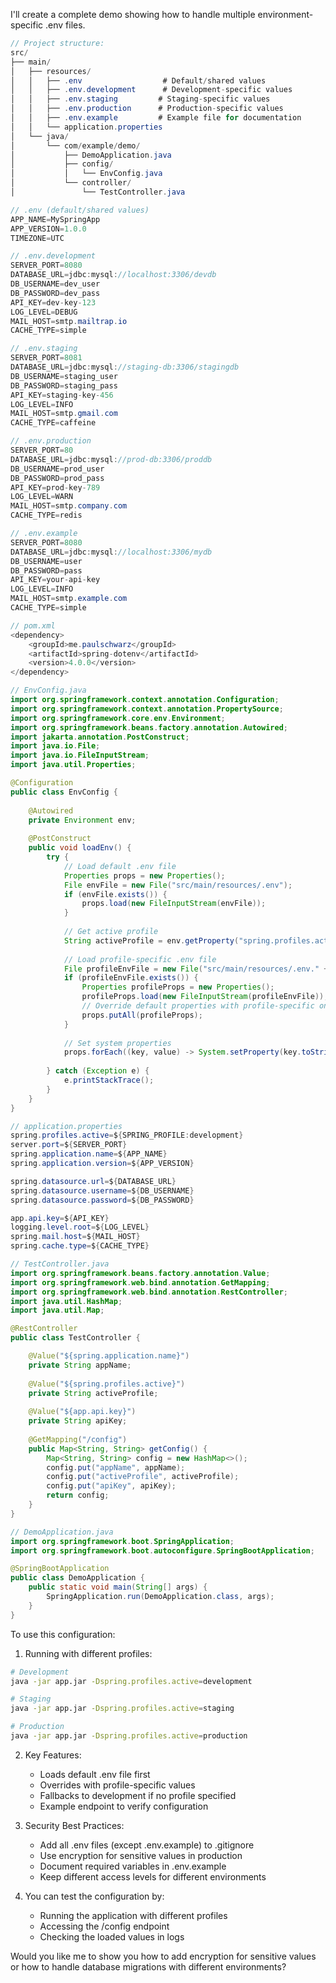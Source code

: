 I'll create a complete demo showing how to handle multiple environment-specific .env files.



```java
// Project structure:
src/
├── main/
│   ├── resources/
│   │   ├── .env                  # Default/shared values
│   │   ├── .env.development      # Development-specific values
│   │   ├── .env.staging         # Staging-specific values
│   │   ├── .env.production      # Production-specific values
│   │   ├── .env.example         # Example file for documentation
│   │   └── application.properties
│   └── java/
│       └── com/example/demo/
│           ├── DemoApplication.java
│           ├── config/
│           │   └── EnvConfig.java
│           └── controller/
│               └── TestController.java

// .env (default/shared values)
APP_NAME=MySpringApp
APP_VERSION=1.0.0
TIMEZONE=UTC

// .env.development
SERVER_PORT=8080
DATABASE_URL=jdbc:mysql://localhost:3306/devdb
DB_USERNAME=dev_user
DB_PASSWORD=dev_pass
API_KEY=dev-key-123
LOG_LEVEL=DEBUG
MAIL_HOST=smtp.mailtrap.io
CACHE_TYPE=simple

// .env.staging
SERVER_PORT=8081
DATABASE_URL=jdbc:mysql://staging-db:3306/stagingdb
DB_USERNAME=staging_user
DB_PASSWORD=staging_pass
API_KEY=staging-key-456
LOG_LEVEL=INFO
MAIL_HOST=smtp.gmail.com
CACHE_TYPE=caffeine

// .env.production
SERVER_PORT=80
DATABASE_URL=jdbc:mysql://prod-db:3306/proddb
DB_USERNAME=prod_user
DB_PASSWORD=prod_pass
API_KEY=prod-key-789
LOG_LEVEL=WARN
MAIL_HOST=smtp.company.com
CACHE_TYPE=redis

// .env.example
SERVER_PORT=8080
DATABASE_URL=jdbc:mysql://localhost:3306/mydb
DB_USERNAME=user
DB_PASSWORD=pass
API_KEY=your-api-key
LOG_LEVEL=INFO
MAIL_HOST=smtp.example.com
CACHE_TYPE=simple

// pom.xml
<dependency>
    <groupId>me.paulschwarz</groupId>
    <artifactId>spring-dotenv</artifactId>
    <version>4.0.0</version>
</dependency>

// EnvConfig.java
import org.springframework.context.annotation.Configuration;
import org.springframework.context.annotation.PropertySource;
import org.springframework.core.env.Environment;
import org.springframework.beans.factory.annotation.Autowired;
import jakarta.annotation.PostConstruct;
import java.io.File;
import java.io.FileInputStream;
import java.util.Properties;

@Configuration
public class EnvConfig {
    
    @Autowired
    private Environment env;
    
    @PostConstruct
    public void loadEnv() {
        try {
            // Load default .env file
            Properties props = new Properties();
            File envFile = new File("src/main/resources/.env");
            if (envFile.exists()) {
                props.load(new FileInputStream(envFile));
            }
            
            // Get active profile
            String activeProfile = env.getProperty("spring.profiles.active", "development");
            
            // Load profile-specific .env file
            File profileEnvFile = new File("src/main/resources/.env." + activeProfile);
            if (profileEnvFile.exists()) {
                Properties profileProps = new Properties();
                profileProps.load(new FileInputStream(profileEnvFile));
                // Override default properties with profile-specific ones
                props.putAll(profileProps);
            }
            
            // Set system properties
            props.forEach((key, value) -> System.setProperty(key.toString(), value.toString()));
            
        } catch (Exception e) {
            e.printStackTrace();
        }
    }
}

// application.properties
spring.profiles.active=${SPRING_PROFILE:development}
server.port=${SERVER_PORT}
spring.application.name=${APP_NAME}
spring.application.version=${APP_VERSION}

spring.datasource.url=${DATABASE_URL}
spring.datasource.username=${DB_USERNAME}
spring.datasource.password=${DB_PASSWORD}

app.api.key=${API_KEY}
logging.level.root=${LOG_LEVEL}
spring.mail.host=${MAIL_HOST}
spring.cache.type=${CACHE_TYPE}

// TestController.java
import org.springframework.beans.factory.annotation.Value;
import org.springframework.web.bind.annotation.GetMapping;
import org.springframework.web.bind.annotation.RestController;
import java.util.HashMap;
import java.util.Map;

@RestController
public class TestController {

    @Value("${spring.application.name}")
    private String appName;
    
    @Value("${spring.profiles.active}")
    private String activeProfile;
    
    @Value("${app.api.key}")
    private String apiKey;
    
    @GetMapping("/config")
    public Map<String, String> getConfig() {
        Map<String, String> config = new HashMap<>();
        config.put("appName", appName);
        config.put("activeProfile", activeProfile);
        config.put("apiKey", apiKey);
        return config;
    }
}

// DemoApplication.java
import org.springframework.boot.SpringApplication;
import org.springframework.boot.autoconfigure.SpringBootApplication;

@SpringBootApplication
public class DemoApplication {
    public static void main(String[] args) {
        SpringApplication.run(DemoApplication.class, args);
    }
}

```

To use this configuration:

1. Running with different profiles:
```bash
# Development
java -jar app.jar -Dspring.profiles.active=development

# Staging
java -jar app.jar -Dspring.profiles.active=staging

# Production
java -jar app.jar -Dspring.profiles.active=production
```

2. Key Features:
   - Loads default .env file first
   - Overrides with profile-specific values
   - Fallbacks to development if no profile specified
   - Example endpoint to verify configuration

3. Security Best Practices:
   - Add all .env files (except .env.example) to .gitignore
   - Use encryption for sensitive values in production
   - Document required variables in .env.example
   - Keep different access levels for different environments

4. You can test the configuration by:
   - Running the application with different profiles
   - Accessing the /config endpoint
   - Checking the loaded values in logs

Would you like me to show you how to add encryption for sensitive values or how to handle database migrations with different environments?
